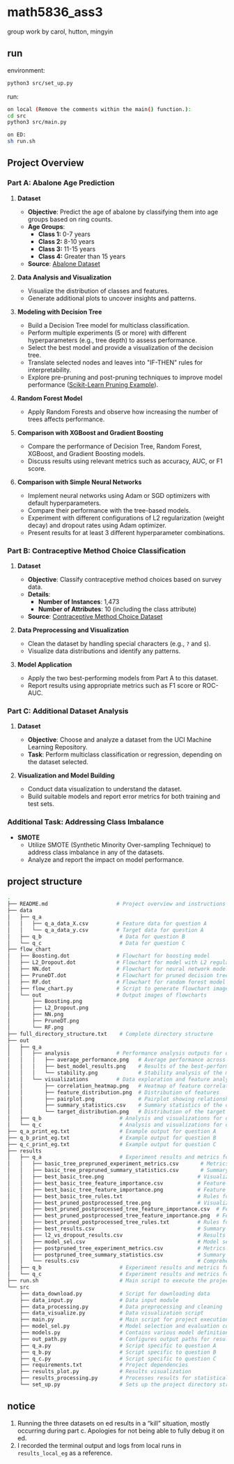# math5836_ass3
group work by carol, hutton, mingyin

## run
environment:
```bash
python3 src/set_up.py
```

run:
```bash
on local (Remove the comments within the main() function.):
cd src
python3 src/main.py

on ED:
sh run.sh

```

## Project Overview

### Part A: Abalone Age Prediction

1. **Dataset**  
   - **Objective**: Predict the age of abalone by classifying them into age groups based on ring counts.
   - **Age Groups**:
     - **Class 1:** 0-7 years
     - **Class 2:** 8-10 years
     - **Class 3:** 11-15 years
     - **Class 4:** Greater than 15 years  
   - **Source**: [Abalone Dataset](http://archive.ics.uci.edu/ml/datasets/Abalone)

2. **Data Analysis and Visualization**
   - Visualize the distribution of classes and features.
   - Generate additional plots to uncover insights and patterns.

3. **Modeling with Decision Tree**
   - Build a Decision Tree model for multiclass classification.
   - Perform multiple experiments (5 or more) with different hyperparameters (e.g., tree depth) to assess performance.
   - Select the best model and provide a visualization of the decision tree.
   - Translate selected nodes and leaves into "IF-THEN" rules for interpretability.
   - Explore pre-pruning and post-pruning techniques to improve model performance ([Scikit-Learn Pruning Example](https://scikit-learn.org/stable/auto_examples/tree/plot_cost_complexity_pruning.html)).

4. **Random Forest Model**
   - Apply Random Forests and observe how increasing the number of trees affects performance.

5. **Comparison with XGBoost and Gradient Boosting**
   - Compare the performance of Decision Tree, Random Forest, XGBoost, and Gradient Boosting models.
   - Discuss results using relevant metrics such as accuracy, AUC, or F1 score.

6. **Comparison with Simple Neural Networks**
   - Implement neural networks using Adam or SGD optimizers with default hyperparameters.
   - Compare their performance with the tree-based models.
   - Experiment with different configurations of L2 regularization (weight decay) and dropout rates using Adam optimizer.
   - Present results for at least 3 different hyperparameter combinations.

### Part B: Contraceptive Method Choice Classification

1. **Dataset**  
   - **Objective**: Classify contraceptive method choices based on survey data.
   - **Details**:
     - **Number of Instances**: 1,473
     - **Number of Attributes**: 10 (including the class attribute)
   - **Source**: [Contraceptive Method Choice Dataset](https://archive.ics.uci.edu/dataset/30/contraceptive+method+choice)

2. **Data Preprocessing and Visualization**
   - Clean the dataset by handling special characters (e.g., `?` and `$`).
   - Visualize data distributions and identify any patterns.

3. **Model Application**
   - Apply the two best-performing models from Part A to this dataset.
   - Report results using appropriate metrics such as F1 score or ROC-AUC.

### Part C: Additional Dataset Analysis

1. **Dataset**  
   - **Objective**: Choose and analyze a dataset from the UCI Machine Learning Repository.
   - **Task**: Perform multiclass classification or regression, depending on the dataset selected.

2. **Visualization and Model Building**
   - Conduct data visualization to understand the dataset.
   - Build suitable models and report error metrics for both training and test sets.

### Additional Task: Addressing Class Imbalance

- **SMOTE**  
  - Utilize SMOTE (Synthetic Minority Over-sampling Technique) to address class imbalance in any of the datasets.
  - Analyze and report the impact on model performance.


## project structure
```bash
.
├── README.md                      # Project overview and instructions
├── data
│   ├── q_a
│   │   ├── q_a_data_X.csv         # Feature data for question A
│   │   └── q_a_data_y.csv         # Target data for question A
│   ├── q_b                         # Data for question B
│   └── q_c                         # Data for question C
├── flow_chart
│   ├── Boosting.dot               # Flowchart for boosting model
│   ├── L2_Dropout.dot             # Flowchart for model with L2 regularization and dropout
│   ├── NN.dot                     # Flowchart for neural network model
│   ├── PruneDT.dot                # Flowchart for pruned decision tree
│   ├── RF.dot                     # Flowchart for random forest model
│   ├── flow_chart.py              # Script to generate flowchart images
│   └── out                        # Output images of flowcharts
│       ├── Boosting.png
│       ├── L2_Dropout.png
│       ├── NN.png
│       ├── PruneDT.png
│       └── RF.png
├── full_directory_structure.txt    # Complete directory structure
├── out
│   ├── q_a
│   │   ├── analysis               # Performance analysis outputs for question A
│   │   │   ├── average_performance.png   # Average performance across experiments
│   │   │   ├── best_model_results.png    # Results of the best-performing model
│   │   │   └── stability.png             # Stability analysis of the model
│   │   └── visualizations         # Data exploration and feature analysis visualizations for question A
│   │       ├── correlation_heatmap.png   # Heatmap of feature correlations
│   │       ├── feature_distribution.png  # Distribution of features
│   │       ├── pairplot.png              # Pairplot showing relationships between variables
│   │       ├── summary_statistics.csv    # Summary statistics of the dataset
│   │       └── target_distribution.png   # Distribution of the target variable
│   ├── q_b                         # Analysis and visualizations for question B
│   └── q_c                         # Analysis and visualizations for question C
├── q_a_print_eg.txt                # Example output for question A
├── q_b_print_eg.txt                # Example output for question B
├── q_c_print_eg.txt                # Example output for question C
├── results
│   ├── q_a                         # Experiment results and metrics for question A
│   │   ├── basic_tree_prepruned_experiment_metrics.csv       # Metrics for pre-pruned decision tree experiments
│   │   ├── basic_tree_prepruned_summary_statistics.csv       # Summary statistics for pre-pruned decision tree
│   │   ├── best_basic_tree.png                              # Visualization of the best basic decision tree
│   │   ├── best_basic_tree_feature_importance.csv           # Feature importance for the best basic tree
│   │   ├── best_basic_tree_feature_importance.png           # Feature importance visualization for the best basic tree
│   │   ├── best_basic_tree_rules.txt                        # Rules for the best basic decision tree
│   │   ├── best_pruned_postprocessed_tree.png               # Visualization of the best post-processed pruned tree
│   │   ├── best_pruned_postprocessed_tree_feature_importance.csv  # Feature importance for pruned tree
│   │   ├── best_pruned_postprocessed_tree_feature_importance.png  # Feature importance visualization for pruned tree
│   │   ├── best_pruned_postprocessed_tree_rules.txt         # Rules for the pruned decision tree
│   │   ├── best_results.csv                                 # Summary of best results
│   │   ├── l2_vs_dropout_results.csv                        # Results comparing L2 and dropout
│   │   ├── model_sel.csv                                    # Model selection results
│   │   ├── postpruned_tree_experiment_metrics.csv           # Metrics for post-pruned decision tree experiments
│   │   ├── postpruned_tree_summary_statistics.csv           # Summary statistics for post-pruned decision tree
│   │   └── results.csv                                      # Comprehensive experiment results
│   ├── q_b                         # Experiment results and metrics for question B
│   └── q_c                         # Experiment results and metrics for question C
├── run.sh                          # Main script to execute the project
└── src
    ├── data_download.py            # Script for downloading data
    ├── data_input.py               # Data input module
    ├── data_processing.py          # Data preprocessing and cleaning
    ├── data_visualize.py           # Data visualization script
    ├── main.py                     # Main script for project execution
    ├── model_sel.py                # Model selection and evaluation code
    ├── models.py                   # Contains various model definitions
    ├── out_path.py                 # Configures output paths for results
    ├── q_a.py                      # Script specific to question A
    ├── q_b.py                      # Script specific to question B
    ├── q_c.py                      # Script specific to question C
    ├── requirements.txt            # Project dependencies
    ├── results_plot.py             # Results visualization
    ├── results_processing.py       # Processes results for statistical summaries
    └── set_up.py                   # Sets up the project directory structure
```

## notice
1. Running the three datasets on ed results in a “kill” situation, mostly occurring during part c. Apologies for not being able to fully debug it on ed.
2. I recorded the terminal output and logs from local runs in `results_local_eg` as a reference.


